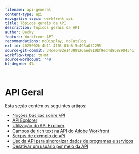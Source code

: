 ```yaml
---
filename: api-general
content-type: api
navigation-topic: workfront-api
title: Tópicos gerais da API
description: Tópicos gerais da API
author: Becky
feature: Workfront API
recommendations: noDisplay, noCatalog
exl-id: 4025002b-4b11-4105-81d6-5d493a0f2255
source-git-commit: 34ce6492e14399926aed910bf9ed4d8688904341
workflow-type: tm+mt
source-wordcount: '49'
ht-degree: 4%

---
```



# API Geral

Esta seção contém os seguintes artigos:

* [Noções básicas sobre API](../../wf-api/general/api-basics.md)
* [API Explorer](../../wf-api/general/api-explorer.md)
* [Utilização do API Explorer](../../wf-api/general/using-api-explorer.md)
* [Campos de rich text na API do Adobe Workfront](../../wf-api/general/rich-text-field-api.md)
* [Scripts de exemplo de API](../../wf-api/general/api-example-scripts.md)
* [Uso da API para sincronizar dados de programas e serviços](../../wf-api/general/api-sync-data.md)
* [Desativar um usuário por meio da API](../../wf-api/general/deactivate-user-api.md)
<!--
* [Projects API](../../wf-api/general/projects-api.md)
-->
